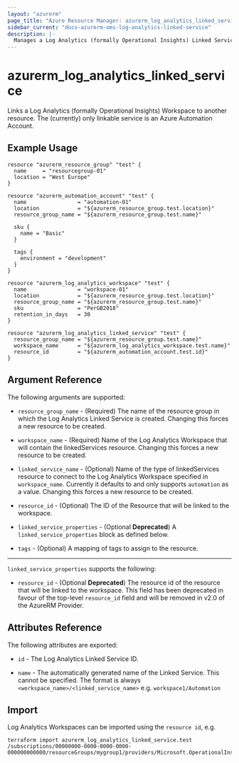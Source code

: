```yaml
---
layout: "azurerm"
page_title: "Azure Resource Manager: azurerm_log_analytics_linked_service"
sidebar_current: "docs-azurerm-oms-log-analytics-linked-service"
description: |-
  Manages a Log Analytics (formally Operational Insights) Linked Service.
---
```


# azurerm_log_analytics_linked_service

Links a Log Analytics (formally Operational Insights) Workspace to another resource. The (currently) only linkable service is an Azure Automation Account.

## Example Usage

```hcl
resource "azurerm_resource_group" "test" {
  name     = "resourcegroup-01"
  location = "West Europe"
}

resource "azurerm_automation_account" "test" {
  name                = "automation-01"
  location            = "${azurerm_resource_group.test.location}"
  resource_group_name = "${azurerm_resource_group.test.name}"

  sku {
    name = "Basic"
  }

  tags {
    environment = "development"
  }
}

resource "azurerm_log_analytics_workspace" "test" {
  name                = "workspace-01"
  location            = "${azurerm_resource_group.test.location}"
  resource_group_name = "${azurerm_resource_group.test.name}"
  sku                 = "PerGB2018"
  retention_in_days   = 30
}

resource "azurerm_log_analytics_linked_service" "test" {
  resource_group_name = "${azurerm_resource_group.test.name}"
  workspace_name      = "${azurerm_log_analytics_workspace.test.name}"
  resource_id         = "${azurerm_automation_account.test.id}"
}
```

## Argument Reference

The following arguments are supported:

* `resource_group_name` - (Required) The name of the resource group in which the Log Analytics Linked Service is created. Changing this forces a new resource to be created.

* `workspace_name` - (Required) Name of the Log Analytics Workspace that will contain the linkedServices resource. Changing this forces a new resource to be created.

* `linked_service_name` - (Optional) Name of the type of linkedServices resource to connect to the Log Analytics Workspace specified in `workspace_name`. Currently it defaults to and only supports `automation` as a value. Changing this forces a new resource to be created.

* `resource_id` - (Optional) The ID of the Resource that will be linked to the workspace.

* `linked_service_properties` - (Optional **Deprecated**) A `linked_service_properties` block as defined below.

* `tags` - (Optional) A mapping of tags to assign to the resource.

---

`linked_service_properties` supports the following:

* `resource_id` - (Optional  **Deprecated**) The resource id of the resource that will be linked to the workspace. This field has been deprecated in favour of the top-level `resource_id` field and will be removed in v2.0 of the AzureRM Provider.

## Attributes Reference

The following attributes are exported:

* `id` - The Log Analytics Linked Service ID.

* `name` - The automatically generated name of the Linked Service. This cannot be specified. The format is always `<workspace_name>/<linked_service_name>` e.g. `workspace1/Automation`

## Import

Log Analytics Workspaces can be imported using the `resource id`, e.g.

```shell
terraform import azurerm_log_analytics_linked_service.test /subscriptions/00000000-0000-0000-0000-000000000000/resourceGroups/mygroup1/providers/Microsoft.OperationalInsights/workspaces/workspace1/linkedServices/automation
```
